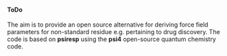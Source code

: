 #### ToDo 

The aim is to provide an open source alternative for deriving force field parameters for non-standard residue e.g. pertaining to drug discovery. The code is based on **psiresp** using the **psi4** open-source quantum chemistry code.








